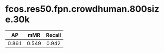 # fcos.res50.fpn.crowdhuman.800size.30k

|  AP   |  mMR  |  Recall  |
|:-----:|:-----:|:--------:|
| 0.861 | 0.549 |  0.942   |
